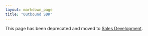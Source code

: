 ```yaml
---
layout: markdown_page
title: "Outbound SDR"
---
```


This page has been deprecated and moved to [Sales Development](/handbook/marketing/marketing-sales-development/sdr/).
